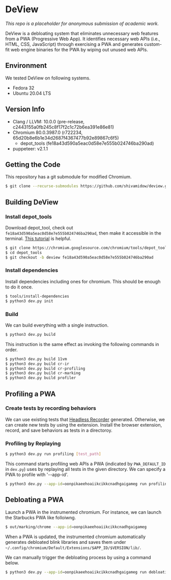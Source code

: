 DeView
======
*This repo is a placeholder for anonymous submission of academic work.*

DeView is a debloating system that eliminates unnecessary web features from a PWA
(Progressive Web App). It identifies necessary web APIs (i.e., HTML, CSS, JavaScript)
through exercising a PWA and generates custom-fit web engine binaries for the PWA
by wiping out unused web APIs.

Environment
-----------
We tested DeView on following systems.
* Fedora 32
* Ubuntu 20.04 LTS

Version Info
------------
* Clang / LLVM: 10.0.0 (pre-release, c2443155a0fb245c8f17f2c1c72b6ea391e86e81)
* Chromium 80.0.3987.0 (r722234, 65d20b8e6b1e34d2687f4367477b92e89867c6f5)
  + depot_tools (fe18a43d590a5eac0d58e7e555b024746ba290ad)
* puppeteer: v2.1.1

Getting the Code
----------------
This repository has a git submodule for modified Chromium.
```bash
$ git clone --recurse-submodules https://github.com/shivamidow/deview.git
```

Building DeView
---------------
### Install depot_tools ###
Download depot_tool, check out `fe18a43d590a5eac0d58e7e555b024746ba290ad`, then
make it accessible in the terminal.
[This tutorial](https://commondatastorage.googleapis.com/chrome-infra-docs/flat/depot_tools/docs/html/depot_tools_tutorial.html#_setting_up) is helpful.
```bash
$ git clone https://chromium.googlesource.com/chromium/tools/depot_tools.git
$ cd depot_tools
$ git checkout -b deview fe18a43d590a5eac0d58e7e555b024746ba290ad
```

### Install dependencies ###
Install dependencies including ones for chromium. This should be enough to do it once.
```bash
$ tools/install-dependencies
$ python3 dev.py init
```

### Build ###
We can build everything with a single instruction.
```bash
$ python3 dev.py build
```
This instruction is the same effect as invoking the following commands in order.
```bash
$ python3 dev.py build 11vm
$ python3 dev.py build cr-ir
$ python3 dev.py build cr-profiling
$ python3 dev.py build cr-marking
$ python3 dev.py build profiler
```

Profiling a PWA
---------------
### Create tests by recording behaviors
We can use existing tests that
[Headless Recorder](https://chrome.google.com/webstore/detail/headless-recorder/djeegiggegleadkkbgopoonhjimgehda?hl=en)
generated. Otherwise, we can create new tests by using the extension.
Install the browser extension, record, and save behaviors as tests in a directoroy.

### Profiling by Replaying
```bash
$ python3 dev.py run profiling [test_path]
```
This command starts profiling web APIs a PWA (indicated by `PWA_DEFAULT_ID` in `dev.py`) uses
by replaying all tests in the given directory. We can specify a PWA to profile with '--app-id'.
```bash
$ python3 dev.py --app-id=oonpikaeehoaiikcikkcnadhgaigameg run profiling [test_path]
```

Debloating a PWA
----------------
Launch a PWA in the instrumented chromium. For instance,
we can launch the Starbucks PWA like folloiwng.
```bash
$ out/marking/chrome --app-id=oonpikaeehoaiikcikkcnadhgaigameg
```
When a PWA is updated, the instrumented chromium automatically generates
debloated blink libraries and saves them under
`~/.config/chromium/Default/Extensions/$APP_ID/$VERSION/lib/`.

We can manually trigger the debloating process by using a command below.
```bash
$ python3 dev.py --app-id=oonpikaeehoaiikcikkcnadhgaigameg run debloating
```
